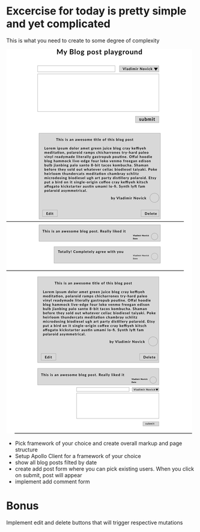 # Excercise for today is pretty simple and yet complicated

This is what you need to create to some degree of complexity

![project](./bootcampProject.png)

- Pick framework of your choice and create overall markup and page structure 
- Setup Apollo Client for a framework of your choice
- show all blog posts filted by date
- create add post form where you can pick existing users. When you click on submit, post will appear
- implement add comment form

# Bonus 
Implement edit and delete buttons that will trigger respective mutations